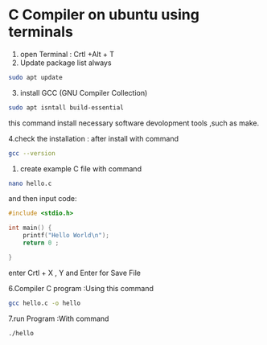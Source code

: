 # C Compiler on ubuntu using terminals

1. open Terminal : Crtl +Alt + T
2. Update package list always
    
```bash
sudo apt update
```

3.    install GCC (GNU Compiler Collection)
    
```bash
sudo apt isntall build-essential
```
    
this command install necessary software devolopment tools ,such as make.

4.check the installation : after install with command

```bash
gcc --version
```

1. create example C file with command 
```bash
nano hello.c
```

and then input code:

```c
#include <stdio.h>

int main() {
    printf("Hello World\n");
    return 0 ;

}
```

   enter Crtl + X ,  Y and Enter for Save File

6.Compiler C program :Using this command
```bash
gcc hello.c -o hello
```

7.run Program :With command
```bash
./hello
```
